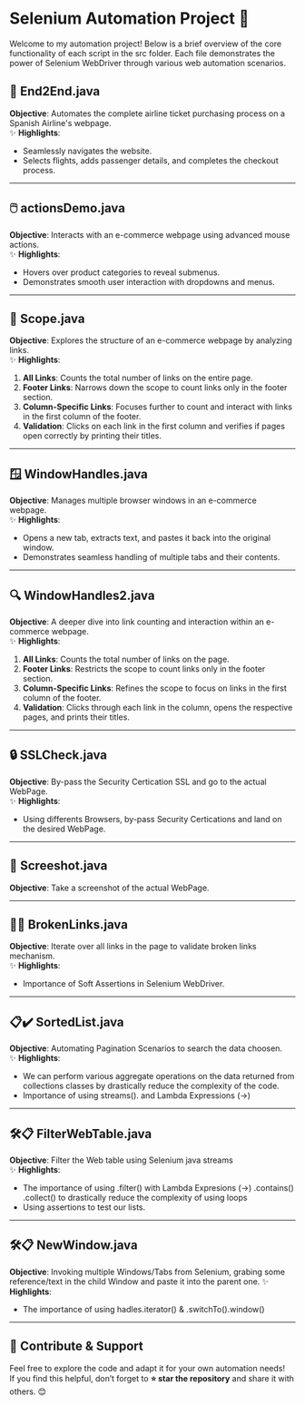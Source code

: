 # Selenium Automation Project 🚀

Welcome to my automation project! Below is a brief overview of the core functionality of each script in the src folder. Each file demonstrates the power of Selenium WebDriver through various web automation scenarios.

## 📄 **End2End.java**
**Objective**: Automates the complete airline ticket purchasing process on a Spanish Airline's webpage.  
✨ **Highlights**:  
- Seamlessly navigates the website.  
- Selects flights, adds passenger details, and completes the checkout process.

---

## 🖱️ **actionsDemo.java**
**Objective**: Interacts with an e-commerce webpage using advanced mouse actions.  
✨ **Highlights**:  
- Hovers over product categories to reveal submenus.  
- Demonstrates smooth user interaction with dropdowns and menus.

---

## 🔗 **Scope.java**
**Objective**: Explores the structure of an e-commerce webpage by analyzing links.  
✨ **Highlights**:  
1. **All Links**: Counts the total number of links on the entire page.  
2. **Footer Links**: Narrows down the scope to count links only in the footer section.  
3. **Column-Specific Links**: Focuses further to count and interact with links in the first column of the footer.  
4. **Validation**: Clicks on each link in the first column and verifies if pages open correctly by printing their titles.

---

## 🪟 **WindowHandles.java**
**Objective**: Manages multiple browser windows in an e-commerce webpage.  
✨ **Highlights**:  
- Opens a new tab, extracts text, and pastes it back into the original window.  
- Demonstrates seamless handling of multiple tabs and their contents.

---

## 🔍 **WindowHandles2.java**
**Objective**: A deeper dive into link counting and interaction within an e-commerce webpage.  
✨ **Highlights**:  
1. **All Links**: Counts the total number of links on the page.  
2. **Footer Links**: Restricts the scope to count links only in the footer section.  
3. **Column-Specific Links**: Refines the scope to focus on links in the first column of the footer.  
4. **Validation**: Clicks through each link in the column, opens the respective pages, and prints their titles.

---

## 🔒 **SSLCheck.java**
**Objective**: By-pass the Security Certication SSL and go to the actual WebPage.  
✨ **Highlights**:  
- Using differents Browsers, by-pass Security Certications and land on the desired WebPage.

---

## 📸 **Screeshot.java**
**Objective**: Take a screenshot of the actual WebPage.  

---

## 🔗❌ **BrokenLinks.java**
**Objective**: Iterate over all links in the page to validate broken links mechanism.  
✨ **Highlights**:  
- Importance of Soft Assertions in Selenium WebDriver.

---

## 📋✔️ **SortedList.java**
**Objective**: Automating Pagination Scenarios to search the data choosen.              
✨ **Highlights**:  
- We can perform various aggregate operations on the data returned from collections classes by drastically reduce the complexity of the code. 
- Importance of using streams(). and Lambda Expressions (->)
  
---

## 🛠️📋 **FilterWebTable.java**
**Objective**: Filter the Web table using Selenium java streams            
✨ **Highlights**:  
- The importance of using .filter() with Lambda Expresions (->) .contains() .collect() to drastically reduce the complexity of using loops
- Using assertions to test our lists. 

---

## 🛠️📋 **NewWindow.java**
**Objective**: Invoking multiple Windows/Tabs from Selenium, grabing some reference/text in the child Window and paste it into the parent one.
✨ **Highlights**:  
- The importance of using hadles.iterator() & .switchTo().window() 

---

## 🌟 **Contribute & Support**
Feel free to explore the code and adapt it for your own automation needs!  
If you find this helpful, don’t forget to **⭐ star the repository** and share it with others. 😊








